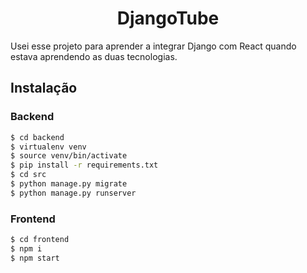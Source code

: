 <h1 align="center">DjangoTube</h1>

Usei esse projeto para aprender a integrar Django com React quando estava aprendendo as duas tecnologias.


<h2>Instalação</h2>

<h3>Backend</h3>
        
``` sh
$ cd backend
$ virtualenv venv
$ source venv/bin/activate
$ pip install -r requirements.txt
$ cd src
$ python manage.py migrate
$ python manage.py runserver
```        
<h3>Frontend</h3>
        
```sh
$ cd frontend
$ npm i
$ npm start
```
